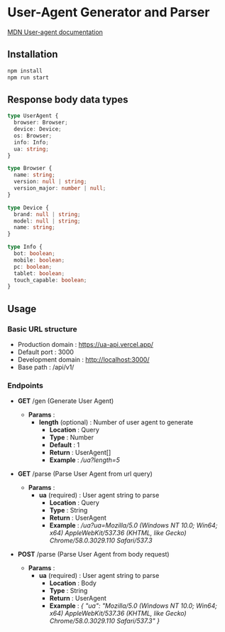 # User-Agent Generator and Parser

[MDN User-agent documentation](https://developer.mozilla.org/en-US/docs/Web/API/Navigator/userAgent)

## Installation

```bash
npm install
npm run start
```

## Response body data types

```typescript
type UserAgent {
  browser: Browser;
  device: Device;
  os: Browser;
  info: Info;
  ua: string;
}

type Browser {
  name: string;
  version: null | string;
  version_major: number | null;
}

type Device {
  brand: null | string;
  model: null | string;
  name: string;
}

type Info {
  bot: boolean;
  mobile: boolean;
  pc: boolean;
  tablet: boolean;
  touch_capable: boolean;
}
```

## Usage

### Basic URL structure

- Production domain : <https://ua-api.vercel.app/>
- Default port : 3000
- Development domain : <http://localhost:3000/>
- Base path : /api/v1/

### Endpoints

- **GET** /gen (Generate User Agent)

  - **Params** :
    - **length** (optional) : Number of user agent to generate
      - **Location** : Query
      - **Type** : Number
      - **Default** : 1
      - **Return** : UserAgent[]
      - **Example** : _/ua?length=5_

- **GET** /parse (Parse User Agent from url query)

  - **Params** :
    - **ua** (required) : User agent string to parse
      - **Location** : Query
      - **Type** : String
      - **Return** : UserAgent
      - **Example** : _/ua?ua=Mozilla/5.0 (Windows NT 10.0; Win64; x64) AppleWebKit/537.36 (KHTML, like Gecko) Chrome/58.0.3029.110 Safari/537.3_

- **POST** /parse (Parse User Agent from body request)

  - **Params** :
    - **ua** (required) : User agent string to parse
      - **Location** : Body
      - **Type** : String
      - **Return** : UserAgent
      - **Example** : _{ "ua": "Mozilla/5.0 (Windows NT 10.0; Win64; x64) AppleWebKit/537.36 (KHTML, like Gecko) Chrome/58.0.3029.110 Safari/537.3" }_
